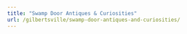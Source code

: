```yaml
---
title: "Swamp Door Antiques & Curiosities"
url: /gilbertsville/swamp-door-antiques-and-curiosities/
---
```

